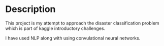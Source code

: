 # Description

This project is my attempt to approach the disaster classification problem which is part of kaggle introductory challenges.

I have used NLP along with using convulational neural networks.
